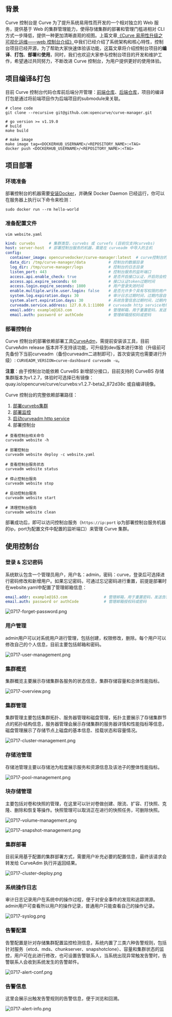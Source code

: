 ## 背景
Curve 控制台是 Curve 为了提升系统易用性而开发的一个相对独立的 Web 服务，提供基于 Web 的集群管理能力，使得存储集群的部署和管理门槛进相对 CLI 方式一步降低，提供一种更加清晰直观的视图。上篇文章[《Curve 易用性升级之可视化运维——web 控制台介绍》](https://mp.weixin.qq.com/s/5Vkshg-CGl_wVNW695Qixw)中我们已经介绍了系统架构和核心特性，控制台项目已经开源，为了帮助大家快速体验该功能，这篇文章将介绍控制台项目的**编译**、**打包**、**部署**和**使用**，同时，我们也欢迎大家参与控制台项目的开发和维护工作，希望通过共同努力，不断改进 Curve 控制台，为用户提供更好的使用体验。

## 项目编译&打包
目前 Curve 控制台代码仓库前后端分开管理：[前端仓库](https://github.com/opencurve/curve-dashboard)、[后端仓库](https://github.com/opencurve/curve-manager)，项目的编译打包是通过将前端项目作为后端项目的submodule来关联。

```shell
# clone code
git clone --recursive git@github.com:opencurve/curve-manager.git

# go version >= v1.19.0
# build
make build

# make image
make image tag=<DOCKERHUB_USERNAME>/<REPOSITORY_NAME>:<TAG>
docker push <DOCKERHUB_USERNAME>/<REPOSITORY_NAME>:<TAG>
```

## 项目部署
### 环境准备
部署控制台的机器需要[安装Docker](https://yeasy.gitbook.io/docker_practice/install)，并确保 Docker Daemon 已经运行，你可以在服务器上执行以下命令来检测：

`sudo docker run --rm hello-world`

### 准备配置文件
`vim website.yaml`

```yaml
kind: curvebs      # 集群类型，curvebs 或 curvefs (目前仅支持curvebs)
host: server-host  # 部署控制台服务的机器，需是在 curveadm 中导入的主机
config:
  container_image: opencurvedocker/curve-manager:latest  # curve控制台的镜像
  data_dir: /tmp/curve-manager/data          # 控制台的数据目录
  log_dir: /tmp/curve-manager/logs           # 控制台的日志目录
  listen_port: 443                           # 控制台服务的监听端口
  access.api.enable_check: true              # 是否开启接口认证，开启则会检测每个请求携带的认证信息
  access.api.expire_seconds: 60              # 接口认证token过期时间
  access.login.expire_seconds: 1800          # 用户登录失效时间
  enable.multiple.write.user.login: false    # 是否允许多个具有写权限的用户同时登陆
  system.log.expiration.days: 30             # 审计日志过期时间，过期内容自动删除
  system.alert.expiration.days: 30           # 系统告警信息过期时间，过期内容自动删除
  curveadm.service.address: 127.0.0.1:11000  # curveadm http service地址，对应部署步骤3 "启动curveadm http service"中配置的值
  email.addr: example@163.com                # 管理邮箱，用于重置密码，发送告警信息
  email.auth: password or authCode           # 管理邮箱授权码或密码

```

### 部署控制台
Curve 控制台的部署依赖部署工具[CurveAdm](https://github.com/opencurve/curveadm)，需提前安装该工具，目前 CurveAdm release 版本并不支持该功能，可升级到dev版本进行体验（升级前可先备份下当前curveadm（备份curveadm二进制即可），首次安装完也需要进行升级）: `CURVEADM_VERSION=curve-dashboard curveadm -u`。

**注意**：由于控制台功能依赖 CurveBS 新增部分接口，目前支持的 CurveBS 存储集群版本为v1.2.7，体验时可选择已有镜像：quay.io/opencurve/curve/curvebs:v1.2.7-beta2_872d38c 或自编译镜像。

Curve 控制台的完整依赖部署路径：

1. [部署curvebs集群](https://github.com/opencurve/curveadm/wiki/curvebs-cluster-deployment)
2. [部署监控](https://github.com/opencurve/curveadm/wiki/curve-monitor-deployment)
3. [启动curveadm http service](https://github.com/opencurve/curveadm/wiki/curveadm-http-service)
4. 部署控制台

```shell
# 查看控制台相关命令
curveadm website -h

# 部署控制台
curveadm website deploy -c website.yaml

# 查看控制台服务状态
curveadm website status

# 停止控制台服务
curveadm website stop

# 启动控制台服务
curveadm website start

# 清理控制台服务
curveadm website clean
```

部署成功后，即可以访问控制台服务（`https://ip:port` ip为部署控制台服务机器的ip，port为配置文件中配置的监听端口）来管理 Curve 集群。

## 使用控制台

### 登录 & 忘记密码

系统默认包含一个管理员用户，用户名：admin，密码：curve，登录后可选择进行密码修改和新增用户。如果忘记密码，可通过忘记密码进行重置，前提是部署时在website.yaml中配置了管理邮箱信息：

```yaml
email.addr: example@163.com                # 管理邮箱，用于重置密码，发送告警信息
email.auth: password or authCode           # 管理邮箱授权码或密码
```

![0717-forget-password.png](image/0717-forget-password.png)

### 用户管理

admin用户可以对系统用户进行管理，包括创建，权限修改，删除。每个用户可以修改自己的个人信息，目前主要包括邮箱和密码。

![0717-user-management.png](image/0717-user-management.png)

### 集群概览

集群概览主要展示存储集群各服务的状态信息，集群存储容量和总体性能指标。

![0717-overview.png](image/0717-overview.png)

### 集群管理

集群管理主要包括集群拓扑、服务器管理和磁盘管理，拓扑主要展示了存储集群节点的拓扑结构信息，服务器管理会展示存储集群的服务器详情和性能指标等信息，磁盘管理展示了存储节点上磁盘的基本信息、挂载状态和容量情况。

![0717-cluster-management.png](image/0717-cluster-management.png)

### 存储池管理

存储池管理主要以存储池为粒度展示服务和资源信息及该池子的整体性能指标。

![0717-pool-management.png](image/0717-pool-management.png)

### 块存储管理

主要包括对卷和快照的管理，在这里可以针对卷做创建、限流、扩容、打快照、克隆、删除和恢复等操作。快照管理可以取消正在进行的快照任务，可删除快照。

![0717-volume-management.png](image/0717-volume-management.png)

![0717-snapshot-management.png](image/0717-snapshot-management.png)

### 集群部署

目前采用基于配置的集群部署方式，需要用户补充必要的配置信息，最终该请求会转发给 CurveAdm 执行并返回结果。

![0717-cluster-deploy.png](image/0717-cluster-deploy.png)

### 系统操作日志

审计日志记录用户在系统中的操作过程，便于对安全事件的发现和追踪溯源。admin用户可查看所以用户的操作记录，普通用户只能查看自己的操作记录。

![0717-syslog.png](image/0717-syslog.png)

### 告警配置

告警配置是针对存储集群配置监控检测信息，系统内置了三类六种告警规则，包括针对服务（etcd、mds、chunkserver、snapshotclone）、容量和集群状态的监控，用户可在此进行修改，也可设置告警联系人，当系统出现异常触发告警时，告警联系人会收到系统发生的告警邮件。

![0717-alert-conf.png](image/0717-alert-conf.png)

### 告警信息

这里会展示出触发告警规则的告警信息，便于浏览和回溯。

![0717-alert-info.png](image/0717-alert-info.png)